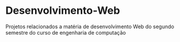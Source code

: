 # Desenvolvimento-Web
Projetos relacionados a matéria de desenvolvimento Web do segundo semestre do curso de engenharia de computação
